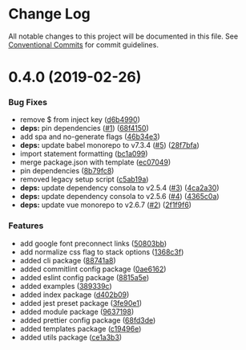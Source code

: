 # Change Log

All notable changes to this project will be documented in this file.
See [Conventional Commits](https://conventionalcommits.org) for commit guidelines.

# 0.4.0 (2019-02-26)

### Bug Fixes

- remove \$ from inject key ([d6b4990](https://github.com/wagerfield/nuxt-stack/commit/d6b4990))
- **deps:** pin dependencies ([#1](https://github.com/wagerfield/nuxt-stack/issues/1)) ([68f4150](https://github.com/wagerfield/nuxt-stack/commit/68f4150))
- add spa and no-generate flags ([46b34e3](https://github.com/wagerfield/nuxt-stack/commit/46b34e3))
- **deps:** update babel monorepo to v7.3.4 ([#5](https://github.com/wagerfield/nuxt-stack/issues/5)) ([28f7bfa](https://github.com/wagerfield/nuxt-stack/commit/28f7bfa))
- import statement formatting ([bc1a099](https://github.com/wagerfield/nuxt-stack/commit/bc1a099))
- merge package.json with template ([ec07049](https://github.com/wagerfield/nuxt-stack/commit/ec07049))
- pin dependencies ([8b79fc8](https://github.com/wagerfield/nuxt-stack/commit/8b79fc8))
- removed legacy setup script ([c5ab19a](https://github.com/wagerfield/nuxt-stack/commit/c5ab19a))
- **deps:** update dependency consola to v2.5.4 ([#3](https://github.com/wagerfield/nuxt-stack/issues/3)) ([4ca2a30](https://github.com/wagerfield/nuxt-stack/commit/4ca2a30))
- **deps:** update dependency consola to v2.5.6 ([#4](https://github.com/wagerfield/nuxt-stack/issues/4)) ([4365c0a](https://github.com/wagerfield/nuxt-stack/commit/4365c0a))
- **deps:** update vue monorepo to v2.6.7 ([#2](https://github.com/wagerfield/nuxt-stack/issues/2)) ([2f1f9f6](https://github.com/wagerfield/nuxt-stack/commit/2f1f9f6))

### Features

- add google font preconnect links ([50803bb](https://github.com/wagerfield/nuxt-stack/commit/50803bb))
- add normalize css flag to stack options ([1368c3f](https://github.com/wagerfield/nuxt-stack/commit/1368c3f))
- added cli package ([88741a8](https://github.com/wagerfield/nuxt-stack/commit/88741a8))
- added commitlint config package ([0ae6162](https://github.com/wagerfield/nuxt-stack/commit/0ae6162))
- added eslint config package ([8815a5e](https://github.com/wagerfield/nuxt-stack/commit/8815a5e))
- added examples ([389339c](https://github.com/wagerfield/nuxt-stack/commit/389339c))
- added index package ([d402b09](https://github.com/wagerfield/nuxt-stack/commit/d402b09))
- added jest preset package ([3fe90e1](https://github.com/wagerfield/nuxt-stack/commit/3fe90e1))
- added module package ([9637198](https://github.com/wagerfield/nuxt-stack/commit/9637198))
- added prettier config package ([68fd3de](https://github.com/wagerfield/nuxt-stack/commit/68fd3de))
- added templates package ([c19496e](https://github.com/wagerfield/nuxt-stack/commit/c19496e))
- added utils package ([ce1a3b3](https://github.com/wagerfield/nuxt-stack/commit/ce1a3b3))
